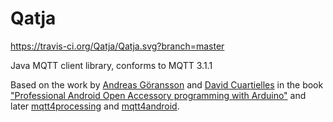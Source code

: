 Qatja
=====

https://travis-ci.org/Qatja/Qatja.svg?branch=master

Java MQTT client library, conforms to MQTT 3.1.1

Based on the work by [Andreas Göransson](https://github.com/agoransson) and [David Cuartielles](https://github.com/dcuartielles) in the book ["Professional Android Open Accessory programming with Arduino"](https://github.com/aoabook) and later [mqtt4processing](https://github.com/agoransson/mqtt4processing) and [mqtt4android](https://github.com/agoransson/mqtt4android).

